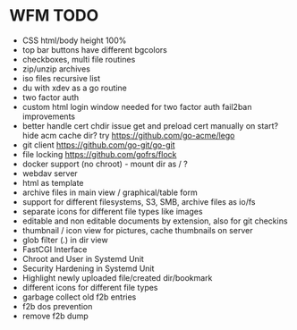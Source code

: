 # WFM TODO

* CSS html/body height 100%
* top bar buttons have different bgcolors
* checkboxes, multi file routines
* zip/unzip archives
* iso files recursive list
* du with xdev as a go routine
* two factor auth
* custom html login window
  needed for two factor auth
  fail2ban improvements
* better handle cert chdir issue
  get and preload cert manually on start?
  hide acm cache dir?
  try https://github.com/go-acme/lego
* git client https://github.com/go-git/go-git
* file locking https://github.com/gofrs/flock
* docker support (no chroot) - mount dir as / ?
* webdav server
* html as template
* archive files in main view / graphical/table form
* support for different filesystems, S3, SMB, archive files as io/fs
* separate icons for different file types like images
* editable and non editable documents by extension, also for git checkins
* thumbnail / icon view for pictures, cache thumbnails on server
* glob filter (*.*) in dir view
* FastCGI Interface
* Chroot and User in Systemd Unit
* Security Hardening in Systemd Unit
* Highlight newly uploaded file/created dir/bookmark
* different icons for different file types
* garbage collect old f2b entries
* f2b dos prevention
* remove f2b dump
